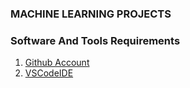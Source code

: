 ### MACHINE LEARNING PROJECTS

### Software And Tools Requirements

1. [Github Account](https://github.com)
2. [VSCodeIDE](https://code.vistualstudio.com)
